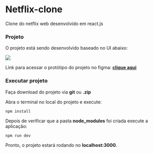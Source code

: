 # Netflix-clone
Clone do netflix web desenvolvido em react.js


### Projeto

O projeto está sendo desenvolvido baseado no UI abaixo:

![](https://media.discordapp.net/attachments/721023119074000897/985083343324454952/Cover.png?width=712&height=427)

Link para acessar o protótipo do projeto no figma: **[clique aqui](https://www.figma.com/file/sypEiiwdjHZKrQc3uLsvw9/UI-NETFLIX?node-id=0%3A1)**

### Executar projeto

Faça download do projeto via **git** ou **.zip**

Abra o terminal no local do projeto e execute:

```
npm install
```
Depois de verificar que a pasta **node_modules** foi criada execute a aplicação:

```
npm run dev
```
Pronto, o projeto estará rodando no **localhost:3000**.




